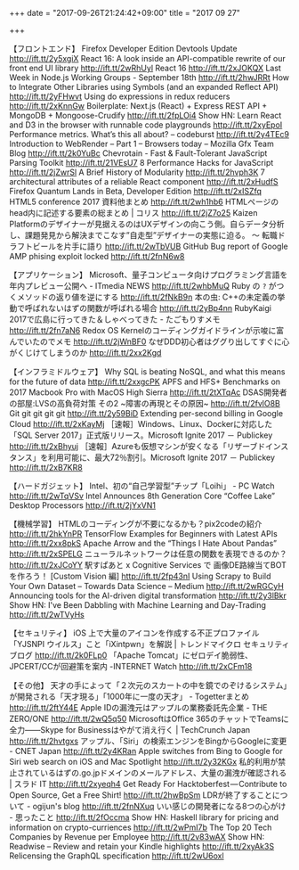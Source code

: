 +++
date = "2017-09-26T21:24:42+09:00"
title = "2017 09 27"

+++

【フロントエンド】
Firefox Developer Edition Devtools Update http://ift.tt/2y5xgiX
React 16: A look inside an API-compatible rewrite of our front end UI library http://ift.tt/2wRhUyl
React 16 http://ift.tt/2xJOKQX
Last Week in Node.js Working Groups - September 18th http://ift.tt/2hwJRRt
How to Integrate Other Libraries using Symbols (and an expanded Reflect API) http://ift.tt/2yFHwvt
Using do expressions in redux reducers http://ift.tt/2xKnnGw
Boilerplate: Next.js (React) + Express REST API + MongoDB + Mongoose-Crudify http://ift.tt/2fpLOi4
Show HN: Learn React and D3 in the browser with runnable code playgrounds http://ift.tt/2xyEpoI
Performance metrics. What’s this all about? – codeburst http://ift.tt/2y4TEc9
Introduction to WebRender – Part 1 – Browsers today – Mozilla Gfx Team Blog http://ift.tt/2k0YuBc
Chevrotain - Fast & Fault-Tolerant JavaScript Parsing Toolkit http://ift.tt/21VEsU7
8 Performance Hacks for JavaScript http://ift.tt/2jZwrSl
A Brief History of Modularity http://ift.tt/2hvph3K
7 architectural attributes of a reliable React component http://ift.tt/2xHudfS
Firefox Quantum Lands in Beta, Developer Edition http://ift.tt/2xISZfq
HTML5 conference 2017 資料他まとめ http://ift.tt/2wh1hb6
HTMLページのhead内に記述する要素の総まとめ | コリス http://ift.tt/2jZ7o25
Kaizen Platformのデザイナーが見据えるのはUXデザインの向こう側。自らデータ分析し、課題発見から解決までこなす”自走型”デザイナーの実態に迫る。 ～ 転職ドラフトビールを片手に語り http://ift.tt/2wTbVUB
GitHub Bug report of Google AMP phising exploit locked http://ift.tt/2fnN6w8

【アプリケーション】
Microsoft、量子コンピュータ向けプログラミング言語を年内プレビュー公開へ - ITmedia NEWS http://ift.tt/2whbMuQ
Ruby の `?` がつくメソッドの返り値を逆にする http://ift.tt/2fNkB9n
本の虫: C++の未定義の挙動で呼ばれないはずの関数が呼ばれる場合 http://ift.tt/2yBp4nn
RubyKaigi 2017で広島に行ってきた＆しゃべってきた - たごもりすメモ http://ift.tt/2fn7aN6
Redox OS Kernelのコーディングガイドラインが示唆に富んでいたのでメモ http://ift.tt/2jWnBF0
なぜDDD初心者はググり出してすぐに心がくじけてしまうのか http://ift.tt/2xx2Kgd

【インフラミドルウェア】
Why SQL is beating NoSQL, and what this means for the future of data http://ift.tt/2xxgcPK
APFS and HFS+ Benchmarks on 2017 Macbook Pro with MacOS High Sierra http://ift.tt/2tXTqAc
DSAS開発者の部屋:LVSの高負荷対策 その2 ~障害の再現とその原因~ http://ift.tt/2fvlO8B
Git git git git git http://ift.tt/2y59BiD
Extending per-second billing in Google Cloud http://ift.tt/2xKayMj
［速報］Windows、Linux、Dockerに対応した「SQL Server 2017」正式版リリース。Microsoft Ignite 2017 － Publickey http://ift.tt/2xBhyuj
［速報］Azureも仮想マシンが安くなる「リザーブドインスタンス」を利用可能に、最大72％割引。Microsoft Ignite 2017 － Publickey http://ift.tt/2xB7KR8

【ハードガジェット】
Intel、初の“自己学習型”チップ「Loihi」 - PC Watch http://ift.tt/2wTqVSv
Intel Announces 8th Generation Core “Coffee Lake” Desktop Processors http://ift.tt/2jYxVN1

【機械学習】
HTMLのコーディングが不要になるかも？pix2codeの紹介 http://ift.tt/2hkYnPR
TensorFlow Examples for Beginners with Latest APIs http://ift.tt/2xx8pkS
Apache Arrow and the “Things I Hate About Pandas” http://ift.tt/2xSPELG
ニューラルネットワークは任意の関数を表現できるのか？ http://ift.tt/2xJCoYY
駅すぱあと x Cognitive Services で 画像DE路線当てBOT を作ろう！ [Custom Vision 編] http://ift.tt/2fp43nI
Using Scrapy to Build Your Own Dataset – Towards Data Science – Medium http://ift.tt/2wRGCyH
Announcing tools for the AI-driven digital transformation http://ift.tt/2y3lBkr
Show HN: I've Been Dabbling with Machine Learning and Day-Trading http://ift.tt/2wTVyHs

【セキュリティ】
iOS 上で大量のアイコンを作成する不正プロファイル「YJSNPI ウイルス」こと「iXintpwn」を解説 | トレンドマイクロ セキュリティブログ http://ift.tt/2k0FLp0
「Apache Tomcat」にゼロデイ脆弱性、JPCERT/CCが回避策を案内 -INTERNET Watch http://ift.tt/2xCFm18

【その他】
天才の手によって「２次元のスカートの中を鏡でのぞけるシステム」が開発される「天才現る」「1000年に一度の天才」 - Togetterまとめ http://ift.tt/2ftY44E
Apple IDの漏洩元はアップルの業務委託先企業 - THE ZERO/ONE http://ift.tt/2wQ5q50
MicrosoftはOffice 365のチャットでTeamsに全力――Skype for Businessはやがて消え行く | TechCrunch Japan http://ift.tt/2hvtgxs
アップル、「Siri」の検索エンジンをBingからGoogleに変更 - CNET Japan http://ift.tt/2y4KRan
Apple switches from Bing to Google for Siri web search on iOS and Mac Spotlight http://ift.tt/2y32KGx
私的利用が禁止されているはずの.go.jpドメインのメールアドレス、大量の漏洩が確認される | スラド IT http://ift.tt/2xyeqh4
Get Ready For Hacktoberfest — Contribute to Open Source, Get a Free Shirt! http://ift.tt/2hwBpSm
LDRが終了することについて - ogijun's blog http://ift.tt/2fnNXuq
いい感じの開発者になる8つの心がけ - 思ったこと http://ift.tt/2fOccma
Show HN: Haskell library for pricing and information on crypto-curriences http://ift.tt/2wPmI7b
The Top 20 Tech Companies by Revenue per Employee http://ift.tt/2v83wAX
Show HN: Readwise – Review and retain your Kindle highlights http://ift.tt/2xyAk3S
Relicensing the GraphQL specification http://ift.tt/2wU6oxl